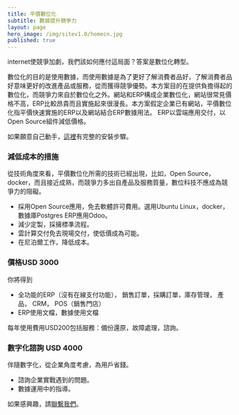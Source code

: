 ```yaml
---
title: 平價數位化
subtitle: 數據提升競爭力
layout: page
hero_image: /img/sitev1.0/homecn.jpg
published: true
---
```


internet使競爭加劇，我們該如何應付這局面？答案是數位化轉型。

數位化的目的是使用數據，而使用數據是為了更好了解消費者品好，了解消費者品好意味更好的改進產品或服務，從而獲得競爭優勢。本方案目的在提供負擔得起的數位化，而競爭力來自於數位化之外。網站和ERP構成企業數位化，網站很常見價格不高，ERP比較昂貴而且實施起來很漫長。本方案假定企業已有網站，平價數位化指平價快速實施的ERP以及網站結合ERP數據用法。 ERP以雲端應用交付，以Open Source組件減低價格。

如果願意自己動手，[這裡](https://github.com/tacticlink/cheapdigital)有完整的安裝步驟。

### 減低成本的措施

從技術角度來看，平價數位化所需的技術已經出現，比如，Open Source，docker，而且接近成熟，而競爭力多出自產品及服務質量，數位科技不應成為競爭力的阻礙。

- 採用Open Source應用，免去軟體許可費用。選用Ubuntu Linux，docker，數據庫Postgres ERP應用Odoo。
- 減少定製，採擁標凖流程。
- 雲計算交付免去現場交付，使低價成為可能。
- 在尼泊爾工作，降低成本。

### 價格USD 3000

你將得到

- 全功能的ERP（沒有在線支付功能）， 銷售訂單，採購訂單，庫存管理， 產品， CRM， POS（銷售門店）
- ERP使用文檔，數據使用文檔

每年使用費用USD200包括服務：備份還原，故障處理，諮詢。

### 數字化諮詢 USD 4000

伴隨數字化，從企業角度考慮，為用戶省錢。

- 諮詢企業實戰遇到的問題。
- 數據運用中的指導。

如果感興趣，請[聯繫我們](/contact)。 
